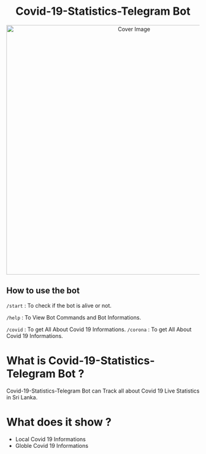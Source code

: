 <h1 align="center">Covid-19-Statistics-Telegram Bot </h3>
<p align="center">
  <a href="https://github.com/hirunaofficial/Covid-19-Statistics-Telegram-Bot">
    <img src="https://socialify.git.ci/hirunaofficial/Covid-19-Statistics-Telegram-Bot/image?description=1&forks=1&issues=1&language=1&owner=1&pattern=Floating%20Cogs&pulls=1&stargazers=1&theme=Dark" alt="Cover Image" width="650">
  </a>
</p>

## How to use the bot
 
`/start` : To check if the bot is alive or not.

`/help` : To View Bot Commands and Bot Informations.

`/covid` : To get All About Covid 19 Informations.
`/corona` : To get All About Covid 19 Informations.

# What is Covid-19-Statistics-Telegram Bot ?
Covid-19-Statistics-Telegram Bot can Track all about Covid 19 Live Statistics in Sri Lanka.

# What does it show ?
* Local Covid 19 Informations
* Globle Covid 19 Informations

